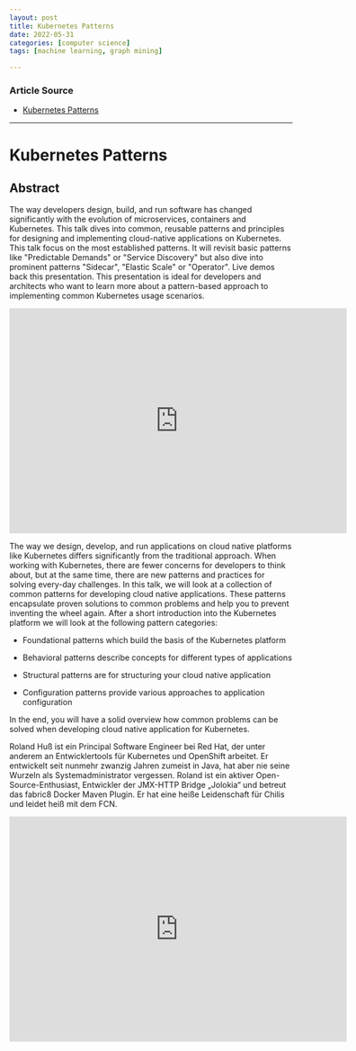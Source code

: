 ```yaml
---
layout: post
title: Kubernetes Patterns
date: 2022-05-31
categories: [computer science]
tags: [machine learning, graph mining]

---
```


### Article Source

* [Kubernetes Patterns](https://www.youtube.com/watch?v=eJmNSYvelSw)


---

# Kubernetes Patterns


## Abstract

The way developers design, build, and run software has changed significantly with the evolution of microservices, containers and Kubernetes. This talk dives into common, reusable patterns and principles for designing and implementing cloud-native applications on Kubernetes.  This talk focus on the most established patterns. It will revisit basic patterns like "Predictable Demands" or "Service Discovery" but also dive into prominent patterns "Sidecar", "Elastic Scale" or "Operator". Live demos back this presentation.  This presentation is ideal for developers and architects who want to learn more about a pattern-based approach to implementing common Kubernetes usage scenarios.

<iframe width="600" height="400" src="https://www.youtube.com/embed/eJmNSYvelSw" title="YouTube video player" frameborder="0" allow="accelerometer; autoplay; clipboard-write; encrypted-media; gyroscope; picture-in-picture" allowfullscreen></iframe>

The way we design, develop, and run applications on cloud native platforms like Kubernetes differs significantly from the traditional approach. When working with Kubernetes, there are fewer concerns for developers to think about, but at the same time, there are new patterns and practices for solving every-day challenges. In this talk, we will look at a collection of common patterns for developing cloud native applications. These patterns encapsulate proven solutions to common problems and help you to prevent inventing the wheel again. After a short introduction into the Kubernetes platform we will look at the following pattern categories: 

- Foundational patterns which build the basis of the Kubernetes platform

- Behavioral patterns describe concepts for different types of applications

- Structural patterns are for structuring your cloud native application 

- Configuration patterns provide various approaches to application configuration

In the end, you will have a solid overview how common problems can be solved when developing cloud native application for Kubernetes.

Roland Huß ist ein Principal Software Engineer bei Red Hat, der unter anderem an Entwicklertools für Kubernetes und OpenShift arbeitet. Er entwickelt seit nunmehr zwanzig Jahren zumeist in Java, hat aber nie seine Wurzeln als Systemadministrator vergessen.
Roland ist ein aktiver Open-Source-Enthusiast, Entwickler der JMX-HTTP Bridge „Jolokia“ und betreut das fabric8 Docker Maven Plugin. Er hat eine heiße Leidenschaft für Chilis und leidet heiß mit dem FCN.

<iframe width="600" height="400" src="https://www.youtube.com/embed/3vfsHc8uaLw" title="YouTube video player" frameborder="0" allow="accelerometer; autoplay; clipboard-write; encrypted-media; gyroscope; picture-in-picture" allowfullscreen></iframe>